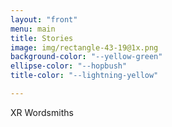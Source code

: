 ```yaml
---
layout: "front"
menu: main
title: Stories
image: img/rectangle-43-19@1x.png
background-color: "--yellow-green"
ellipse-color: "--hopbush"
title-color: "--lightning-yellow"

---
```


XR Wordsmiths
